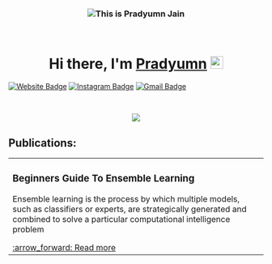 <h3 align="center">
<img src="https://raw.githubusercontent.com/pradyumnjain/pradyumnjain/master/assets/cover_profile.gif" alt="This is Pradyumn Jain"/>
</h3>
<br />

<div align="center">
   <h1>Hi there, I'm <a href="https://github.com/pradyumnjain">Pradyumn</a> <img src="https://media.giphy.com/media/hvRJCLFzcasrR4ia7z/giphy.gif" width="25px"> </h1>
</div>

[![Website Badge](https://img.shields.io/badge/-pradyumn.portfolio-teal?style=flat-square&url=https://github.com/pradyumnjain)](https://github.com/pradyumnjain)
[![Instagram Badge](https://img.shields.io/badge/-pradyumn.instagram-purple?style=flat-square&logo=instagram&logoColor=white&link=https://www.instagram.com/pradyumn_25/)](https://www.instagram.com/pradyumn_25/)
[![Gmail Badge](https://img.shields.io/badge/-Pradyumn.gmail-c14438?style=flat-square&logo=Gmail&logoColor=white&link=mailto:pradyumn25jain@gmail.com)](mailto:pradyumn25jain@gmail.com)

<br/>

<p align="center">
  <img alig src="https://github-profile-trophy.vercel.app/?username=pradyumnjain&margin-w=35&theme=nord&rank=SSS,SS,S,AAA,AA,A,B,C" />
</p>

## Publications:
<table><tr>
  <td>
    <h3>Beginners Guide To Ensemble Learning</h3>
    <p>Ensemble learning is the process by which multiple models, such as classifiers or experts, are strategically generated and combined to solve a particular computational intelligence problem</p>
    <a href="https://medium.com/@pradyumn25jain/beginners-guide-to-ensemble-learning-78f4aecae02a">:arrow_forward: Read more</a>
  </td>
</tr>
</table>
